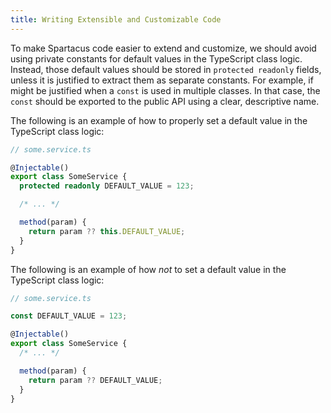 ```yaml
---
title: Writing Extensible and Customizable Code
---
```


To make Spartacus code easier to extend and customize, we should avoid using private constants for default values in the TypeScript class logic. Instead, those default values should be stored in `protected readonly` fields, unless it is justified to extract them as separate constants. For example, if might be justified when a `const` is used in multiple classes. In that case, the `const` should be exported to the public API using a clear, descriptive name.

The following is an example of how to properly set a default value in the TypeScript class logic:

```typescript
// some.service.ts

@Injectable()
export class SomeService {
  protected readonly DEFAULT_VALUE = 123;

  /* ... */

  method(param) {
    return param ?? this.DEFAULT_VALUE;
  }
}
```

The following is an example of how *not* to set a default value in the TypeScript class logic:

```typescript
// some.service.ts

const DEFAULT_VALUE = 123;

@Injectable()
export class SomeService {
  /* ... */

  method(param) {
    return param ?? DEFAULT_VALUE;
  }
}
```
